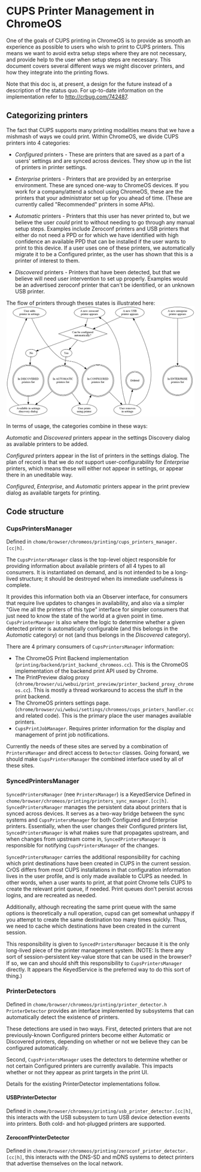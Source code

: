 # CUPS Printer Management in ChromeOS

One of the goals of CUPS printing in ChromeOS is to provide as smooth an
experience as possible to users who wish to print to CUPS printers.  This means
we want to avoid extra setup steps where they are not necessary, and provide
help to the user when setup steps are necessary.  This document covers several
different ways we might discover printers, and how they integrate into the
printing flows.

Note that this doc is, at present, a design for the future instead of a
description of the status quo.  For up-to-date information on the implementation
refer to http://crbug.com/742487.

## Categorizing printers
The fact that CUPS supports many printing modalities means that we have a
mishmash of ways we could print.  Within ChromeOS, we divide CUPS printers into
4 categories:

*  *Configured* printers - These are printers that are saved as a part of a users'
   settings and are synced across devices.  They show up in the list of printers
   in printer settings.

*  *Enterprise* printers - Printers that are provided by an enterprise
   environment.  These are synced one-way to ChromeOS devices.  If you work for
   a company/attend a school using ChromeOS, these are the printers that your
   administrator set up for you ahead of time.  (These are currently called
   "Recommended" printers in some APIs).

*  *Automatic* printers - Printers that this user has never printed to, but we
   believe the user *could* print to without needing to go through any manual
   setup steps.  Examples include Zeroconf printers and USB printers that either
   do not need a PPD or for which we have identified with high confidence an
   available PPD that can be installed if the user wants to print to this
   device.  If a user uses one of these printers, we automatically migrate it to
   be a Configured printer, as the user has shown that this is a printer of
   interest to them.

*  *Discovered* printers - Printers that have been detected, but that we believe
   will need user intervention to set up properly.  Examples would be an
   advertised zeroconf printer that can't be identified, or an unknown USB
   printer.


The flow of printers through theses states is illustrated here:
![Printer Flow Chart](printer_flow_chart.png)

In terms of usage, the categories combine in these ways:

*Automatic* and *Discovered* printers appear in the settings Discovery dialog as
available printers to be added.

*Configured* printers appear in the list of printers in the settings dialog. The
plan of record is that we do *not* support user-configurability for *Enterprise*
printers, which means these will either not appear in settings, or appear there
in an uneditable way.

*Configured*, *Enterprise*, and *Automatic* printers appear in the print preview
dialog as available targets for printing.


## Code structure

### CupsPrintersManager

Defined in `chome/browser/chromeos/printing/cups_printers_manager.[cc|h]`.

The `CupsPrintersManager` class is the top-level object responsible for
providing information about available printers of all 4 types to all consumers.
It is instantiated on demand, and is not intended to be a long-lived structure;
it should be destroyed when its immediate usefulness is complete.

It provides this information both via an Observer interface, for consumers that
require live updates to changes in availability, and also via a simpler "Give me
all the printers of this type" interface for simpler consumers that just need to
know the state of the world at a given point in time.  `CupsPrinterManager` is
also where the logic to determine whether a given detected printer is
automatically configurable (and this belongs in the *Automatic* category) or not
(and thus belongs in the *Discovered* category).

There are 4 primary consumers of `CupsPrintersManager` information:

* The ChromeOS Print Backend implementation
  (`printing/backend/print_backend_chromeos.cc`).  This is the ChromeOS
  implementation of the backend print API used by Chrome.
* The PrintPreview dialog proxy
  (`chrome/browser/ui/webui/print_preview/printer_backend_proxy_chromeos.cc`).
  This is mostly a thread workaround to access the stuff in the print backend.
* The ChromeOS printers settings
  page. (`chrome/browser/ui/webui/settings/chromeos/cups_printers_handler.cc`
  and related code).  This is the primary place the user manages available
  printers.
* `CupsPrintJobManager`.  Requires printer information for the display and
  management of print job notifications.

Currently the needs of these sites are served by a combination of
`PrintersManager` and direct access to `Detector` classes.  Going forward, we
should make `CupsPrintersManager` the combined interface used by all of these
sites.

### SyncedPrintersManager

`SyncedPrintersManager` (nee `PrintersManager`) is a KeyedService Defined in
`chome/browser/chromeos/printing/printers_sync_manager.[cc|h]`.
`SyncedPrintersManager` manages the persistent data about printers that is
synced across devices.  It serves as a two-way bridge between the sync systems
and `CupsPrintersManager` for both Configured and Enterprise printers.
Essentially, when the user changes their Configured printers list,
`SyncedPrintersManager` is what makes sure that propagates upstream, and when
changes from upstream come in, `SyncedPrintersManager` is responsible for
notifying `CupsPrintersManager` of the changes.

`SyncedPrintersManager` carries the additional responsibility for caching which
print destinations have been created in CUPS in the current session.  CrOS
differs from most CUPS installations in that configuration information lives in
the user profile, and is only made available to CUPS as needed.  In other words,
when a user wants to print, at that point Chrome tells CUPS to create the
relevant print queue, if needed.  Print queues don’t persist across logins, and
are recreated as needed.

Additionally, although recreating the same print queue with the same options is
theoretically a null operation, cupsd can get somewhat unhappy if you attempt to
create the same destination too many times quickly.  Thus, we need to cache
which destinations have been created in the current session.

This responsibility is given to `SyncedPrintersManager` because it is the only
long-lived piece of the printer management system.  (NOTE: Is there any sort of
session-persistent key-value store that can be used in the browser?  If so, we
can and should shift this responsibility to `CupsPrintersManager` directly.  It
appears the KeyedService is the preferred way to do this sort of thing.)

### PrinterDetectors

Defined in `chome/browser/chromeos/printing/printer_detector.h` `PrinterDetector`
provides an interface implemented by subsystems that can automatically detect
the existence of printers.

These detections are used in two ways.  First, detected printers that are not
previously-known Configured printers become either Automatic or Discovered
printers, depending on whether or not we believe they can be configured
automatically.

Second, `CupsPrintersManager` uses the detectors to determine whether or not
certain Configured printers are currently available.  This impacts whether or
not they appear as print targets in the print UI.

Details for the existing PrinterDetector implementations follow.

#### USBPrinterDetector

Defined in `chome/browser/chromeos/printing/usb_printer_detector.[cc|h]`, this
interacts with the USB subsystem to turn USB device detection events into
printers.  Both cold- and hot-plugged printers are supported.

#### ZeroconfPrinterDetector

Defined in `chome/browser/chromeos/printing/zeroconf_printer_detector.[cc|h]`,
this interacts with the DNS-SD and mDNS systems to detect printers that
advertise themselves on the local network.

